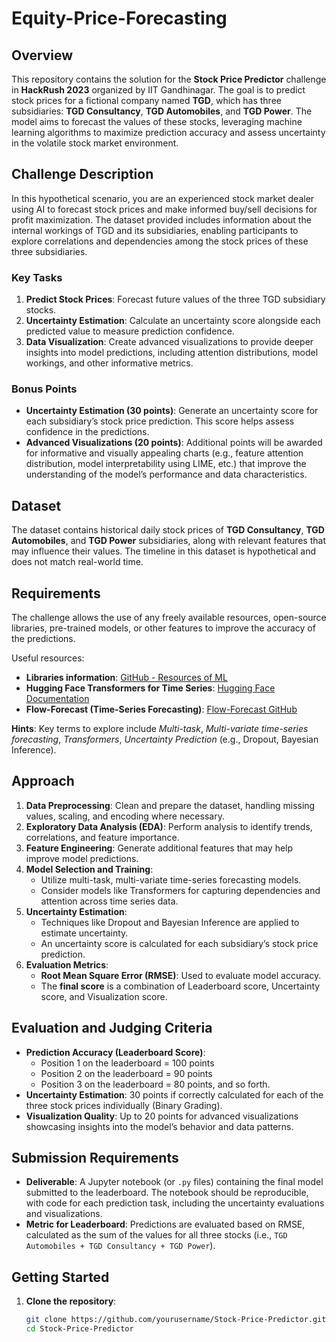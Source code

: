 # Equity-Price-Forecasting
## Overview
This repository contains the solution for the **Stock Price Predictor** challenge in **HackRush 2023** organized by IIT Gandhinagar. The goal is to predict stock prices for a fictional company named **TGD**, which has three subsidiaries: **TGD Consultancy**, **TGD Automobiles**, and **TGD Power**. The model aims to forecast the values of these stocks, leveraging machine learning algorithms to maximize prediction accuracy and assess uncertainty in the volatile stock market environment.

## Challenge Description
In this hypothetical scenario, you are an experienced stock market dealer using AI to forecast stock prices and make informed buy/sell decisions for profit maximization. The dataset provided includes information about the internal workings of TGD and its subsidiaries, enabling participants to explore correlations and dependencies among the stock prices of these three subsidiaries.

### Key Tasks
1. **Predict Stock Prices**: Forecast future values of the three TGD subsidiary stocks.
2. **Uncertainty Estimation**: Calculate an uncertainty score alongside each predicted value to measure prediction confidence.
3. **Data Visualization**: Create advanced visualizations to provide deeper insights into model predictions, including attention distributions, model workings, and other informative metrics.

### Bonus Points
- **Uncertainty Estimation (30 points)**: Generate an uncertainty score for each subsidiary’s stock price prediction. This score helps assess confidence in the predictions.
- **Advanced Visualizations (20 points)**: Additional points will be awarded for informative and visually appealing charts (e.g., feature attention distribution, model interpretability using LIME, etc.) that improve the understanding of the model’s performance and data characteristics.

## Dataset
The dataset contains historical daily stock prices of **TGD Consultancy**, **TGD Automobiles**, and **TGD Power** subsidiaries, along with relevant features that may influence their values. The timeline in this dataset is hypothetical and does not match real-world time.

## Requirements
The challenge allows the use of any freely available resources, open-source libraries, pre-trained models, or other features to improve the accuracy of the predictions.

Useful resources:
- **Libraries information**: [GitHub - Resources of ML](https://github.com/dwipddalal/Resources_of_ml/blob/main/ML%20Material.pdf)
- **Hugging Face Transformers for Time Series**: [Hugging Face Documentation](https://huggingface.co/docs/transformers/model_doc/time_series_transformer)
- **Flow-Forecast (Time-Series Forecasting)**: [Flow-Forecast GitHub](https://github.com/AIStream-Peelout/flow-forecast)

**Hints**: Key terms to explore include *Multi-task*, *Multi-variate time-series forecasting*, *Transformers*, *Uncertainty Prediction* (e.g., Dropout, Bayesian Inference).

## Approach
1. **Data Preprocessing**: Clean and prepare the dataset, handling missing values, scaling, and encoding where necessary.
2. **Exploratory Data Analysis (EDA)**: Perform analysis to identify trends, correlations, and feature importance.
3. **Feature Engineering**: Generate additional features that may help improve model predictions.
4. **Model Selection and Training**:
   - Utilize multi-task, multi-variate time-series forecasting models.
   - Consider models like Transformers for capturing dependencies and attention across time series data.
5. **Uncertainty Estimation**:
   - Techniques like Dropout and Bayesian Inference are applied to estimate uncertainty.
   - An uncertainty score is calculated for each subsidiary’s stock price prediction.
6. **Evaluation Metrics**:
   - **Root Mean Square Error (RMSE)**: Used to evaluate model accuracy.
   - The **final score** is a combination of Leaderboard score, Uncertainty score, and Visualization score.

## Evaluation and Judging Criteria
- **Prediction Accuracy (Leaderboard Score)**: 
  - Position 1 on the leaderboard = 100 points
  - Position 2 on the leaderboard = 90 points
  - Position 3 on the leaderboard = 80 points, and so forth.
- **Uncertainty Estimation**: 30 points if correctly calculated for each of the three stock prices individually (Binary Grading).
- **Visualization Quality**: Up to 20 points for advanced visualizations showcasing insights into the model’s behavior and data patterns.

## Submission Requirements
- **Deliverable**: A Jupyter notebook (or `.py` files) containing the final model submitted to the leaderboard. The notebook should be reproducible, with code for each prediction task, including the uncertainty evaluations and visualizations.
- **Metric for Leaderboard**: Predictions are evaluated based on RMSE, calculated as the sum of the values for all three stocks (i.e., `TGD Automobiles + TGD Consultancy + TGD Power`).

## Getting Started
1. **Clone the repository**:
   ```bash
   git clone https://github.com/yourusername/Stock-Price-Predictor.git
   cd Stock-Price-Predictor
